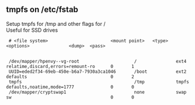 ## tmpfs on /etc/fstab

Setup tmpfs for /tmp and other flags for /  
Useful for SSD drives

     # <file system>						<mount point>	<type>	<options>				<dump>	<pass>

     
     /dev/mapper/hpenvy--vg-root                     /               ext4    relatime,discard,errors=remount-ro      0       1
     UUID=eded2f34-69eb-450e-b6a7-7930a3ca1046       /boot           ext2    defaults                                0       2
     tmpfs                                           /tmp            tmpfs   defaults,noatime,mode=1777              0       0
     /dev/mapper/cryptswap1                          none            swap    sw                                      0       0



